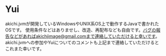# Yui
akichi.jvmが開発しているWindowsやUNIX系OS上で動作するJavaで書かれたOSです。
使用条件などはありませし、改造、再配布なども自由です。バグの報告などがあればakichjimage@gmail.comまで連絡していただけると幸いです。
akichi.jvmへの参加やYuiについてのコメントも上記まで連絡していただけるとこれまた幸いです。
